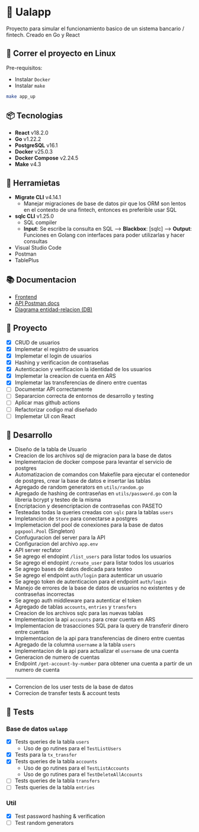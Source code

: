 # 🏦 Ualapp

Proyecto para simular el funcionamiento basico de un sistema bancario / fintech. Creado en Go y React

## 🚀 Correr el proyecto en Linux

Pre-requisitos:

- Instalar `Docker`
- Instalar `make`

```bash
make app_up
```

## 📦 Tecnologias

- **React** v18.2.0
- **Go** v1.22.2
- **PostgreSQL** v16.1
- **Docker** v25.0.3
- **Docker Compose** v2.24.5
- **Make** v4.3

## 🔨 Herramietas

- **Migrate CLI** v4.14.1
  - Manejar migraciones de base de datos pir que los ORM son lentos en el contexto de una fintech, entonces es preferible usar SQL
- **sqlc CLI** v1.25.0
  - SQL compiler
  - **Input**: Se escribe la consulta en SQL --> **Blackbox**: [sqlc] --> **Output**: Funciones en Golang con interfaces para poder utilizarlas y hacer consultas
- Visual Studio Code
- Postman
- TablePlus

## 📚 Documentacion

- [Frontend](https://github.com/valrichter/ualapp-frontend)
- [API Postman docs](https://documenter.getpostman.com/view/23701330/2sA3BhctNK)
- [Diagrama entidad-relacion (DB)](https://dbdocs.io/valrichter/ualapp-db)

## 📌 Proyecto

- [x] CRUD de usuarios
- [x] Implemetar el registro de usuarios
- [x] Implemetar el login de usuarios
- [x] Hashing y verificacion de contraseñas
- [x] Autenticacion y verificacion la identidad de los usuarios
- [x] Implemetar la creacion de cuenta en ARS
- [x] Implemetar las transferencias de dinero entre cuentas
- [ ] Documentar API correctamente
- [ ] Separarcion correcta de entornos de desarrollo y testing
- [ ] Aplicar mas github actions
- [ ] Refactorizar codigo mal diseñado
- [ ] Implemetar UI con React

## 🌱 Desarrollo

- Diseño de la tabla de Usuario
- Creacion de los archivos sql de migracion para la base de datos
- Implementacion de docker compose para levantar el servicio de postgres
- Automatizacion de comandos con Makefile para ejecutar el contenedor de postgres, crear la base de datos e insertar las tablas
- Agregado de random generators en `utils/random.go`
- Agregado de hashing de contraseñas en `utils/password.go` con la libreria bcrypt y testeo de la misma
- Encriptacion y desencriptacion de contraseñas con PASETO
- Testeadas todas la queries creadas con `sqlc` para la tablas `users`
- Impletancion de `Store` para conectarse a postgres
- Implemetacion del pool de conexiones para la base de datos `pgxpool.Pool` (Singleton)
- Confuguracion del server para la API
- Configuracion del archivo `app.env`
- API server recfator
- Se agrego el endopint `/list_users` para listar todos los usuarios
- Se agrego el endopint `/create_user` para listar todos los usuarios
- Se agrego bases de datos dedicada para testeo
- Se agrego el endpoint `auth/login` para autenticar un usuario
- Se agrego token de autenticacion para el endpoint `auth/login`
- Manejo de errores de la base de datos de usuarios no existentes y de contraseñas incorrectas
- Se agrego auth middleware para autenticar el token
- Agregado de tablas `accounts`, `entries` y `transfers`
- Creacion de los archivos sqlc para las nuevas tablas
- Implementacion la api `accounts` para crear cuenta en ARS
- Implementacion de trasacciones SQL para la query de transferir dinero entre cuentas
- Implementacion de la api para transferencias de dinero entre cuentas
- Agregado de la columna `username` a la tabla `users`
- Implementacion de la api para actualizar el `username` de una cuenta
- Generacion de numero de cuentas
- Endpoint `/get-account-by-number` para obtener una cuenta a partir de un numero de cuenta

---

- Correncion de los user tests de la base de datos
- Correcion de transfer tests & account tests

## 🧪 Tests

### Base de datos `ualapp`

- [x] Tests queries de la tabla `users`
  - Uso de go rutines para el `TestListUsers`
- [x] Tests para la `tx_transfer`
- [x] Tests queries de la tabla `accounts`
  - Uso de go rutines para el `TestListAccounts`
  - Uso de go rutines para el `TestDeleteAllAccounts`
- [ ] Tests queries de la tabla `transfers`
- [ ] Tests queries de la tabla `entries`

### Util
  
- [x] Test password hashing & verification
- [ ] Test random generators
